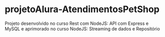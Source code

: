# projetoAlura-AtendimentosPetShop

Projeto desenvolvido no curso Rest com NodeJS: API com Express e MySQL e aprimorado no curso NodeJS: Streaming de dados e Repositório
